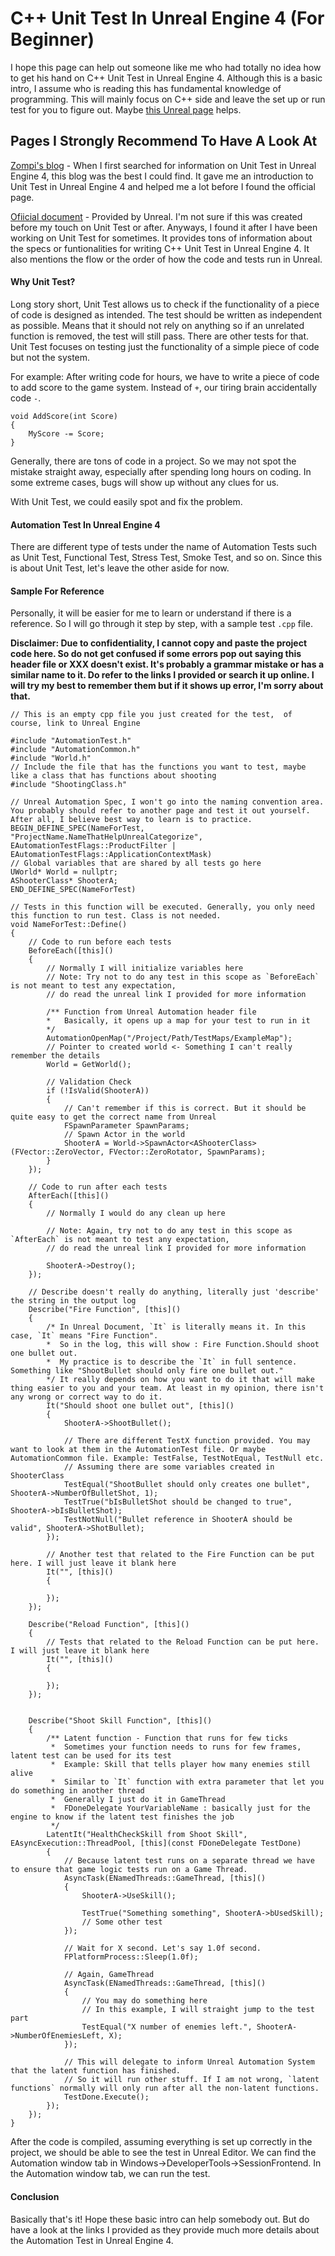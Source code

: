 # C++ Unit Test In Unreal Engine 4 (For Beginner)
I hope this page can help out someone like me who had totally no idea how to get his hand on C++ Unit Test in Unreal Engine 4. Although this is a basic intro, I assume who is reading this has fundamental knowledge of programming. This will mainly focus on C++ side and leave the set up or run test for you to figure out. Maybe [this Unreal page](https://docs.unrealengine.com/en-US/Programming/Automation/index.html) helps.

## Pages I Strongly Recommend To Have A Look At
[Zompi's blog](http://zompi.pl/unreal-engine-4-automation-tests-new-api/) - When I first searched for information on Unit Test in Unreal Engine 4, this blog was the best I could find. It gave me an introduction to Unit Test in Unreal Engine 4 and helped me a lot before I found the official page. 

[Ofiicial document](https://docs.unrealengine.com/en-US/Programming/Automation/AutomationSpec/index.html) - Provided by Unreal. I'm not sure if this was created before my touch on Unit Test or after. Anyways, I found it after I have been working on Unit Test for sometimes. It provides tons of information about the specs or funtionalities for writing C++ Unit Test in Unreal Engine 4. It also mentions the flow or the order of how the code and tests run in Unreal.

#### Why Unit Test?
Long story short, Unit Test allows us to check if the functionality of a piece of code is designed as intended. The test should be written as independent as possible. Means that it should not rely on anything so if an unrelated function is removed, the test will still pass. There are other tests for that. Unit Test focuses on testing just the functionality of a simple piece of code but not the system.

For example: After writing code for hours, we have to write a piece of code to add score to the game system. Instead of `+`, our tiring brain accidentally code `-`. 
```
void AddScore(int Score)
{
    MyScore -= Score;
}
```
Generally, there are tons of code in a project. So we may not spot the mistake straight away, especially after spending long hours on coding. In some extreme cases, bugs will show up without any clues for us.

With Unit Test, we could easily spot and fix the problem.

#### Automation Test In Unreal Engine 4
There are different type of tests under the name of Automation Tests such as Unit Test, Functional Test, Stress Test, Smoke Test, and so on. Since this is about Unit Test, let's leave the other aside for now. 

#### Sample For Reference
Personally, it will be easier for me to learn or understand if there is a reference. So I will go through it step by step, with a sample test `.cpp` file.

**Disclaimer: Due to confidentiality, I cannot copy and paste the project code here. So do not get confused if some errors pop out saying this header file or XXX doesn't exist. It's probably a grammar mistake or has a similar name to it. Do refer to the links I provided or search it up online. I will try my best to remember them but if it shows up error, I'm sorry about that.**
```
// This is an empty cpp file you just created for the test,  of course, link to Unreal Engine

#include "AutomationTest.h"
#include "AutomationCommon.h"
#include "World.h"
// Include the file that has the functions you want to test, maybe like a class that has functions about shooting
#include "ShootingClass.h"

// Unreal Automation Spec, I won't go into the naming convention area. You probably should refer to another page and test it out yourself. After all, I believe best way to learn is to practice.
BEGIN_DEFINE_SPEC(NameForTest, "ProjectName.NameThatHelpUnrealCategorize", EAutomationTestFlags::ProductFilter | EAutomationTestFlags::ApplicationContextMask)
// Global variables that are shared by all tests go here
UWorld* World = nullptr;
AShooterClass* ShooterA;
END_DEFINE_SPEC(NameForTest)

// Tests in this function will be executed. Generally, you only need this function to run test. Class is not needed.
void NameForTest::Define()
{
    // Code to run before each tests
    BeforeEach([this]()
    {
        // Normally I will initialize variables here
        // Note: Try not to do any test in this scope as `BeforeEach` is not meant to test any expectation,
        // do read the unreal link I provided for more information
        
        /** Function from Unreal Automation header file
        *   Basically, it opens up a map for your test to run in it
        */
        AutomationOpenMap("/Project/Path/TestMaps/ExampleMap");
        // Pointer to created world <- Something I can't really remember the details
        World = GetWorld();
        
        // Validation Check
        if (!IsValid(ShooterA))
        {
            // Can't remember if this is correct. But it should be quite easy to get the correct name from Unreal
            FSpawnParameter SpawnParams;
            // Spawn Actor in the world
            ShooterA = World->SpawnActor<AShooterClass>(FVector::ZeroVector, FVector::ZeroRotator, SpawnParams);
        }
    });

    // Code to run after each tests
    AfterEach([this]()
    {
        // Normally I would do any clean up here
        
        // Note: Again, try not to do any test in this scope as `AfterEach` is not meant to test any expectation,
        // do read the unreal link I provided for more information
        
        ShooterA->Destroy();
    });

    // Describe doesn't really do anything, literally just 'describe' the string in the output log
    Describe("Fire Function", [this]()
    {
        /* In Unreal Document, `It` is literally means it. In this case, `It` means "Fire Function".
        *  So in the log, this will show : Fire Function.Should shoot one bullet out.
        *  My practice is to describe the `It` in full sentence. Something like "ShootBullet should only fire one bullet out."
        */ It really depends on how you want to do it that will make thing easier to you and your team. At least in my opinion, there isn't any wrong or correct way to do it. 
        It("Should shoot one bullet out", [this]()
        {
            ShooterA->ShootBullet();
            
            // There are different TestX function provided. You may want to look at them in the AutomationTest file. Or maybe AutomationCommon file. Example: TestFalse, TestNotEqual, TestNull etc.
            // Assuming there are some variables created in ShooterClass
            TestEqual("ShootBullet should only creates one bullet", ShooterA->NumberOfBulletShot, 1);
            TestTrue("bIsBulletShot should be changed to true", ShooterA->bIsBulletShot);
            TestNotNull("Bullet reference in ShooterA should be valid", ShooterA->ShotBullet);
        });
        
        // Another test that related to the Fire Function can be put here. I will just leave it blank here
        It("", [this]()
        {
            
        });
    });
    
    Describe("Reload Function", [this]()
    {
        // Tests that related to the Reload Function can be put here. I will just leave it blank here
        It("", [this]()
        {
            
        });
    });
    
    
    Describe("Shoot Skill Function", [this]()
    {
        /** Latent function - Function that runs for few ticks
         *  Sometimes your function needs to runs for few frames, latent test can be used for its test
         *  Example: Skill that tells player how many enemies still alive
         *  Similar to `It` function with extra parameter that let you do something in another thread
         *  Generally I just do it in GameThread
         *  FDoneDelegate YourVariableName : basically just for the engine to know if the latent test finishes the job
         */
        LatentIt("HealthCheckSkill from Shoot Skill", EAsyncExecution::ThreadPool, [this](const FDoneDelegate TestDone)
        {
            // Because latent test runs on a separate thread we have to ensure that game logic tests run on a Game Thread. 
            AsyncTask(ENamedThreads::GameThread, [this]() 
            {
                ShooterA->UseSkill();

                TestTrue("Something something", ShooterA->bUsedSkill);
                // Some other test
            });

            // Wait for X second. Let's say 1.0f second.
            FPlatformProcess::Sleep(1.0f);

            // Again, GameThread
            AsyncTask(ENamedThreads::GameThread, [this]() 
            {
                // You may do something here
                // In this example, I will straight jump to the test part
                TestEqual("X number of enemies left.", ShooterA->NumberOfEnemiesLeft, X);
            });

            // This will delegate to inform Unreal Automation System that the latent function has finished.
            // So it will run other stuff. If I am not wrong, `latent functions` normally will only run after all the non-latent functions.
            TestDone.Execute();
        });
    });
}
```

After the code is compiled, assuming everything is set up correctly in the project, we should be able to see the test in Unreal Editor. We can find the Automation window tab in Windows->DeveloperTools->SessionFrontend. In the Automation window tab, we can run the test.

#### Conclusion
Basically that's it! Hope these basic intro can help somebody out. But do have a look at the links I provided as they provide much more details about the Automation Test in Unreal Engine 4.
